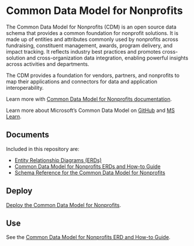 # Common Data Model for Nonprofits

The Common Data Model for Nonprofits (CDM) is an open source data schema that provides a common foundation for nonprofit solutions. It is made up of entities and attributes commonly used by nonprofits across fundraising, constituent management, awards, program delivery, and impact tracking. It reflects industry best practices and promotes cross-solution and cross-organization data integration, enabling powerful insights across activities and departments.

The CDM provides a foundation for vendors, partners, and nonprofits to map their applications and connectors for data and application interoperability.

Learn more with [Common Data Model for Nonprofits documentation](https://aka.ms/DocsCDMforNonprofits).

Learn more about Microsoft’s Common Data Model on [GitHub](https://github.com/microsoft/CDM) and [MS Learn](https://learn.microsoft.com/common-data-model/).

## Documents

Included in this repository are:

- [Entity Relationship Diagrams (ERDs)](./Documents/Common%20Data%20Model%20for%20Nonprofits%20ERDs.pdf)
- [Common Data Model for Nonprofits ERDs and How-to Guide](./Documents/Common%20Data%20Model%20for%20Nonprofits%20ERD%20and%20How-to-Guide.pdf)
- [Schema Reference for the Common Data Model for Nonprofits](./Documents/Common%20Data%20Model%20for%20Nonprofits%20Schema%20Reference.xlsx)

## Deploy

[Deploy the Common Data Model for Nonprofits](../Documents/DataverseBuildAndDeploy.md).

## Use

See the [Common Data Model for Nonprofits ERD and How-to Guide](./Documents/Common%20Data%20Model%20for%20Nonprofits%20ERD%20and%20How-to-Guide.pdf).

